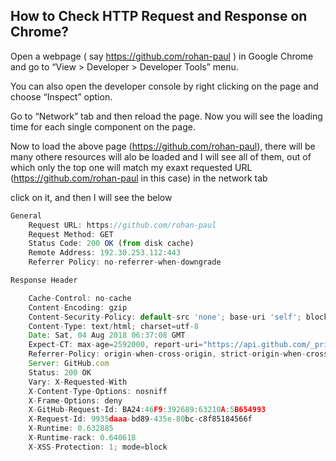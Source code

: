 ## How to Check HTTP Request and Response on Chrome?

Open a webpage ( say https://github.com/rohan-paul ) in Google Chrome and go to “View > Developer > Developer Tools” menu.

You can also open the developer console by right clicking on the page and choose “Inspect” option.

Go to “Network” tab and then reload the page. Now you will see the loading time for each single component on the page.

Now to load the above page (https://github.com/rohan-paul), there will be many othere resources will alo be loaded and I will see all of them, out of which only the top one will match my exaxt requested URL (https://github.com/rohan-paul in this case) in the network tab

click on it, and then I will see the below


```js
General
    Request URL: https://github.com/rohan-paul
    Request Method: GET
    Status Code: 200 OK (from disk cache)
    Remote Address: 192.30.253.112:443
    Referrer Policy: no-referrer-when-downgrade

Response Header

    Cache-Control: no-cache
    Content-Encoding: gzip
    Content-Security-Policy: default-src 'none'; base-uri 'self'; block-all-mixed-content; connect-src 'self' uploads.github.com status.github.com collector.githubapp.com api.github.com www.google-analytics.com github-cloud.s3.amazonaws.com github-production-repository-file-5c1aeb.s3.amazonaws.com github-production-upload-manifest-file-7fdce7.s3.amazonaws.com github-production-user-asset-6210df.s3.amazonaws.com wss://live.github.com; font-src assets-cdn.github.com; form-action 'self' github.com gist.github.com; frame-ancestors 'none'; frame-src render.githubusercontent.com; img-src 'self' data: assets-cdn.github.com identicons.github.com collector.githubapp.com github-cloud.s3.amazonaws.com *.githubusercontent.com; manifest-src 'self'; media-src 'none'; script-src assets-cdn.github.com; style-src 'unsafe-inline' assets-cdn.github.com
    Content-Type: text/html; charset=utf-8
    Date: Sat, 04 Aug 2018 06:37:08 GMT
    Expect-CT: max-age=2592000, report-uri="https://api.github.com/_private/browser/errors"
    Referrer-Policy: origin-when-cross-origin, strict-origin-when-cross-origin
    Server: GitHub.com
    Status: 200 OK
    Vary: X-Requested-With
    X-Content-Type-Options: nosniff
    X-Frame-Options: deny
    X-GitHub-Request-Id: BA24:46F9:392689:63210A:5B654993
    X-Request-Id: 9935daaa-bd89-435e-80bc-c8f85184566f
    X-Runtime: 0.632885
    X-Runtime-rack: 0.640618
    X-XSS-Protection: 1; mode=block

```
